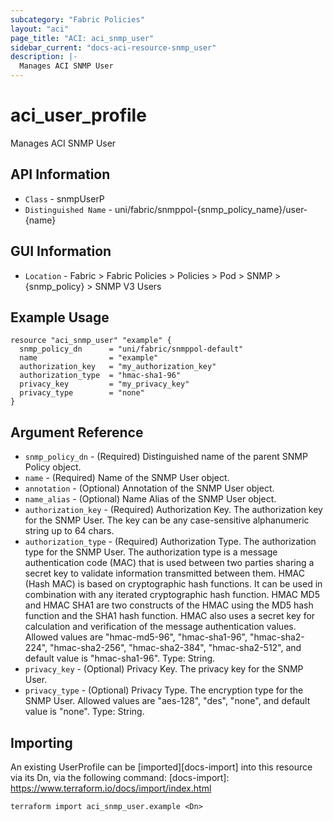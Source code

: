 ```yaml
---
subcategory: "Fabric Policies"
layout: "aci"
page_title: "ACI: aci_snmp_user"
sidebar_current: "docs-aci-resource-snmp_user"
description: |-
  Manages ACI SNMP User
---
```


# aci_user_profile #

Manages ACI SNMP User

## API Information ##

* `Class` - snmpUserP
* `Distinguished Name` - uni/fabric/snmppol-{snmp_policy_name}/user-{name}

## GUI Information ##

* `Location` - Fabric > Fabric Policies > Policies > Pod > SNMP > {snmp_policy} > SNMP V3 Users


## Example Usage ##

```hcl
resource "aci_snmp_user" "example" {
  snmp_policy_dn      = "uni/fabric/snmppol-default"
  name                = "example"
  authorization_key   = "my_authorization_key"
  authorization_type  = "hmac-sha1-96"
  privacy_key         = "my_privacy_key"
  privacy_type        = "none"
}
```

## Argument Reference ##

* `snmp_policy_dn` - (Required) Distinguished name of the parent SNMP Policy object.
* `name` - (Required) Name of the SNMP User object.
* `annotation` - (Optional) Annotation of the SNMP User object.
* `name_alias` - (Optional) Name Alias of the SNMP User object.
* `authorization_key` - (Required) Authorization Key. The authorization key for the SNMP User. The key can be any case-sensitive alphanumeric string up to 64 chars.
* `authorization_type` - (Required) Authorization Type. The authorization type for the SNMP User. The authorization type is a message authentication code (MAC) that is used between two parties sharing a secret key to validate information transmitted between them. HMAC (Hash MAC) is based on cryptographic hash functions. It can be used in combination with any iterated cryptographic hash function. HMAC MD5 and HMAC SHA1 are two constructs of the HMAC using the MD5 hash function and the SHA1 hash function. HMAC also uses a secret key for calculation and verification of the message authentication values. Allowed values are "hmac-md5-96", "hmac-sha1-96", "hmac-sha2-224", "hmac-sha2-256", "hmac-sha2-384", "hmac-sha2-512", and default value is "hmac-sha1-96". Type: String.
* `privacy_key` - (Optional) Privacy Key. The privacy key for the SNMP User.
* `privacy_type` - (Optional) Privacy Type. The encryption type for the SNMP User. Allowed values are "aes-128", "des", "none", and default value is "none". Type: String.


## Importing ##

An existing UserProfile can be [imported][docs-import] into this resource via its Dn, via the following command:
[docs-import]: https://www.terraform.io/docs/import/index.html


```
terraform import aci_snmp_user.example <Dn>
```